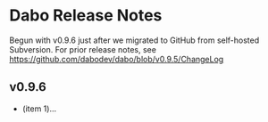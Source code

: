 Dabo Release Notes
==================

Begun with v0.9.6 just after we migrated to GitHub from self-hosted Subversion.
For prior release notes, see https://github.com/dabodev/dabo/blob/v0.9.5/ChangeLog

v0.9.6
------
 * (item 1)...

